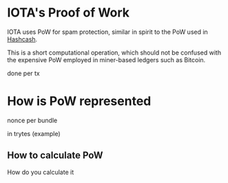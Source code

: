 # IOTA's Proof of Work

IOTA uses PoW for spam protection, similar in spirit to the PoW used in [Hashcash](https://en.wikipedia.org/wiki/Hashcash).

This is a short computational operation, which should not be confused with the expensive PoW employed in miner-based ledgers such as Bitcoin.

done per tx

# How is PoW represented

nonce per bundle

in trytes (example)

## How to calculate PoW

How do you calculate it